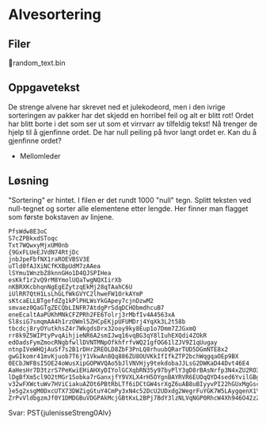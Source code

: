 # Alvesortering

## Filer
📎random_text.bin

## Oppgavetekst
De strenge alvene har skrevet ned et julekodeord, men i den ivrige sorteringen av pakker har det skjedd en horribel feil og alt er blitt rot! Ordet har blitt borte i det som ser ut som et virrvarr av tilfeldig tekst! Nå trenger de hjelp til å gjenfinne ordet. De har null peiling på hvor langt ordet er. Kan du å gjenfinne ordet?

- Mellomleder

## Løsning
"Sortering" er hintet. I filen er det rundt 1000 "null" tegn. Splitt teksten ved null-tegnet og sorter alle elementene etter lengde. Her finner man flagget som første bokstaven av linjene.
```
PfsWdw8E3oC
S7cZPBkxdSToqc
Txt7WQwxyMjxUM0nb
{9GxFLUeEJVdN74RtjDc
jnbJpeFbfNX1raROEVBSV3E
uTld0fAJXiNCfKXBpUdM7zAAea
lSYmu1WnzbZ8knnGHo1D4QJSPIHea
esKkf1r2vQ9rM8YmolUQaTwgNQXIirXb
nKBRXKcbhqnNgEgEZytzqEkMj28qTAahC6U
iUlRR7QtH1LsLhGLfWkGVYC2lhweFW1OrkAYmP
sKtcaELLBTgefdZg1kPlPHLWsYkGApey7cjnDzwM2
smvaez0QaGTgZECQbLINFR7AtdgPrSdqDCHObmdhcuB7
eneEcaltAaPUKhMNkCFZPRh2FE6Tolrj3rMbfIv4A4563xA
Sl8siG7smqmAA4h1rzOWml5ZHCpEKjpUFUMDrj4YqXk3L2t58b
tbcdcj8ryOYutkhsZ4r7WkgdsDrx32ooy9ky8Eup1o7Dmm7ZJGxmQ
rr8k9Z5WIPtyPvqAihjieNR6A2smIJwq16vqBG3qY8lIuhEXQdi4ZOkR
edOadsFymZmocRNgbfwllDVNTMNpOfkhfrfvWQ21gfOG61lZJV9Z1qUugay
ntnpIVeWHQjAuSf7s2B1rDHrZREOLD8ZbF3PnLQ8rhuubQRarTUD5DGmNTE8x2
gwGIkomr41mvKjuob7T6jY1VkwAn8Qq886ZU8OUVKkIfIfkZTP2bchWqgqaOEp9BX
0ECbJWFBsI5OE24oWusXipGOPWVQAo5bJlVNVHjy9tekdobaJJLsG2DWKaD44Dvt46E4
AaHesHr7D3tzrS7PeKwiEHiAHXyDIYolGCXqbRN35y97byPlY3gD8rBAsNrfp3N4xZU2RO3
lDgBfXm5cl9O2tMGr1Sobka7rGanxjfY9VXLX4rH5OYgnBAYRVR6EUOqQYD4sed6YvilGBgcJx
v32wFXWctuWv7HViCiakuAZOt6PBtRbLTf6iDCtGW4srXgZ6uAB8uBIyyvPI22hGUxMgGscEf2m7l
}e5g2xsgM0DxcUTX73DWZigGtuY4CmPy3xN4c52DcU2UDxdg2WegrFuYGK7W5LAygqenX1Y6djNbGOZu
ZrPvVldbgzmJf0Y1DMDGBuVDGPAkMcjGBtKxL2BPj7BdY3lzNLVqNGP0RhcW4Xh946O42zZRvEOJuCbKlSqxT6fMZyvSGH9Oo0dK
```

Svar: PST{julenisseStreng0Alv}
